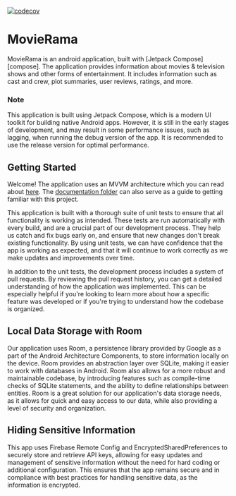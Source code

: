 [![codecov](https://img.shields.io/codecov/c/gh/Divinelink/MovieRama/main?token=FPANRF2HZ5)](https://codecov.io/gh/Divinelink/MovieRama)


# MovieRama

MovieRama is an android application, built with [Jetpack Compose][compose]. The application provides
information about movies &amp; television shows and other forms of entertainment. It includes
information such as cast and crew, plot summaries, user reviews, ratings, and more.

### Note

This application is built using Jetpack Compose, which is a modern UI toolkit for building native
Android apps. However, it is still in the early stages of development, and may result in some
performance issues, such as lagging, when running the debug version of the app. It is recommended to
use the release version for optimal performance.

## Getting Started

Welcome! The application uses an MVVM architecture which you can read about [here](documentation/Architecture.md). The [documentation folder](documentation) can also serve as a guide to getting familiar with this project.

This application is built with a thorough suite of unit tests to ensure that all functionality is working as intended. These tests are run automatically with every build, and are a crucial part of our development process. They help us catch and fix bugs early on, and ensure that new changes don't break existing functionality. By using unit tests, we can have confidence that the app is working as expected, and that it will continue to work correctly as we make updates and improvements over time.

In addition to the unit tests, the development process includes a system of pull requests. By reviewing the pull request history, you can get a detailed understanding of how the application was implemented. This can be especially helpful if you're looking to learn more about how a specific feature was developed or if you're trying to understand how the codebase is organized.

## Local Data Storage with Room

Our application uses Room, a persistence library provided by Google as a part of the Android Architecture Components, to store information locally on the device. Room provides an abstraction layer over SQLite, making it easier to work with databases in Android. Room also allows for a more robust and maintainable codebase, by introducing features such as compile-time checks of SQLite statements, and the ability to define relationships between entities. Room is a great solution for our application's data storage needs, as it allows for quick and easy access to our data, while also providing a level of security and organization.


## Hiding Sensitive Information

This app uses Firebase Remote Config and EncryptedSharedPreferences to securely store and retrieve API keys, allowing for easy updates and management of sensitive information without the need for hard coding or additional configuration. This ensures that the app remains secure and in compliance with best practices for handling sensitive data, as the information is encrypted.
